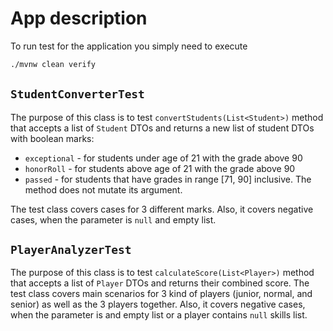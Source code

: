 # App description

To run test for the application you simply need to execute

```bash
./mvnw clean verify
```

## `StudentConverterTest`

The purpose of this class is to test `convertStudents(List<Student>)` method that accepts a list of `Student` DTOs and returns
a new list of student DTOs with boolean marks:

* `exceptional` - for students under age of 21 with the grade above 90
* `honorRoll` - for students above age of 21 with the grade above 90
* `passed` - for students that have grades in range \[71, 90\] inclusive.
  The method does not mutate its argument.

The test class covers cases for 3 different marks. Also, it covers negative cases, when the parameter is `null` and empty list.

## `PlayerAnalyzerTest`

The purpose of this class is to test `calculateScore(List<Player>)` method that accepts a list of `Player` DTOs and returns their combined score.
The test class covers main scenarios for 3 kind of players (junior, normal, and senior) as well as the 3 players together.
Also, it covers negative cases, when the parameter is and empty list or a player contains `null` skills list.
